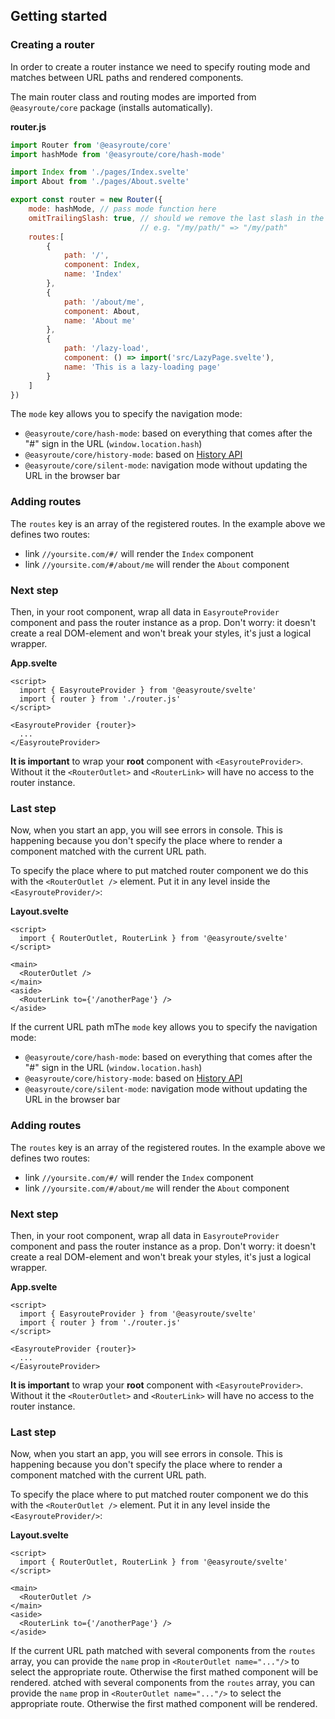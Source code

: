 ## Getting started

### Creating a router

In order to create a router instance we need to specify routing mode and 
matches between URL paths and rendered components.

The main router class and routing modes are imported from 
`@easyroute/core` package (installs automatically).

**router.js**
```javascript
import Router from '@easyroute/core'
import hashMode from '@easyroute/core/hash-mode'

import Index from './pages/Index.svelte'
import About from './pages/About.svelte'

export const router = new Router({
    mode: hashMode, // pass mode function here
    omitTrailingSlash: true, // should we remove the last slash in the url, 
                             // e.g. "/my/path/" => "/my/path"
    routes:[
        {
            path: '/',
            component: Index,
            name: 'Index'
        },
        {
            path: '/about/me',
            component: About,
            name: 'About me'
        },
        {
            path: '/lazy-load',
            component: () => import('src/LazyPage.svelte'),
            name: 'This is a lazy-loading page'
        }
    ]
})
```

The `mode` key allows you to specify the navigation mode:
* `@easyroute/core/hash-mode`: based on everything that comes after the "#" sign in the URL (`window.location.hash`)
* `@easyroute/core/history-mode`: based on [History API](https://developer.mozilla.org/en-US/docs/Web/API/History_API)
* `@easyroute/core/silent-mode`: navigation mode without updating the URL in the browser bar

### Adding routes
The `routes` key is an array of the registered routes.
In the example above we defines two routes:
- link `//yoursite.com/#/` will render the `Index` component
- link `//yoursite.com/#/about/me` will render the `About` component

### Next step
Then, in your root component, wrap all data in `EasyrouteProvider` component and pass
the router instance as a prop. Don't worry: it doesn't create a real DOM-element and  won't break your styles, it's just a logical wrapper.

**App.svelte**
```svelte
<script>
  import { EasyrouteProvider } from '@easyroute/svelte'
  import { router } from './router.js'
</script>

<EasyrouteProvider {router}>
  ...
</EasyrouteProvider>
```
**It is important** to wrap your **root** component with `<EasyrouteProvider>`. Without it the `<RouterOutlet>` and `<RouterLink>` will have no access to the router instance.

### Last step
Now, when you start an app, you will see errors in console.
This is happening because you don't specify the place where to
render a component matched with the current URL path.

To specify the place where to put matched router component we do this with the `<RouterOutlet />` element. Put it in any level inside the `<EasyrouteProvider/>`:

**Layout.svelte**
```svelte
<script>
  import { RouterOutlet, RouterLink } from '@easyroute/svelte'
</script>

<main>
  <RouterOutlet />
</main>  
<aside>
  <RouterLink to={'/anotherPage'} />
</aside>
```

If the current URL path mThe `mode` key allows you to specify the navigation mode:
* `@easyroute/core/hash-mode`: based on everything that comes after the "#" sign in the URL (`window.location.hash`)
* `@easyroute/core/history-mode`: based on [History API](https://developer.mozilla.org/en-US/docs/Web/API/History_API)
* `@easyroute/core/silent-mode`: navigation mode without updating the URL in the browser bar

### Adding routes
The `routes` key is an array of the registered routes.
In the example above we defines two routes:
- link `//yoursite.com/#/` will render the `Index` component
- link `//yoursite.com/#/about/me` will render the `About` component

### Next step
Then, in your root component, wrap all data in `EasyrouteProvider` component and pass
the router instance as a prop. Don't worry: it doesn't create a real DOM-element and  won't break your styles, it's just a logical wrapper.

**App.svelte**
```svelte
<script>
  import { EasyrouteProvider } from '@easyroute/svelte'
  import { router } from './router.js'
</script>

<EasyrouteProvider {router}>
  ...
</EasyrouteProvider>
```
**It is important** to wrap your **root** component with `<EasyrouteProvider>`. Without it the `<RouterOutlet>` and `<RouterLink>` will have no access to the router instance.

### Last step
Now, when you start an app, you will see errors in console.
This is happening because you don't specify the place where to
render a component matched with the current URL path.

To specify the place where to put matched router component we do this with the `<RouterOutlet />` element. Put it in any level inside the `<EasyrouteProvider/>`:

**Layout.svelte**
```svelte
<script>
  import { RouterOutlet, RouterLink } from '@easyroute/svelte'
</script>

<main>
  <RouterOutlet />
</main>  
<aside>
  <RouterLink to={'/anotherPage'} />
</aside>
```

If the current URL path matched with several components from the `routes` array,
you can provide the `name` prop in `<RouterOutlet name="..."/>` to select the appropriate route. Otherwise the first mathed component will be rendered.
atched with several components from the `routes` array,
you can provide the `name` prop in `<RouterOutlet name="..."/>` to select the appropriate route. Otherwise the first mathed component will be rendered.
